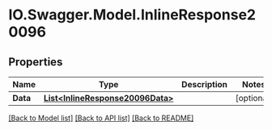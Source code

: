 # IO.Swagger.Model.InlineResponse20096
## Properties

Name | Type | Description | Notes
------------ | ------------- | ------------- | -------------
**Data** | [**List&lt;InlineResponse20096Data&gt;**](InlineResponse20096Data.md) |  | [optional] 

[[Back to Model list]](../README.md#documentation-for-models) [[Back to API list]](../README.md#documentation-for-api-endpoints) [[Back to README]](../README.md)

